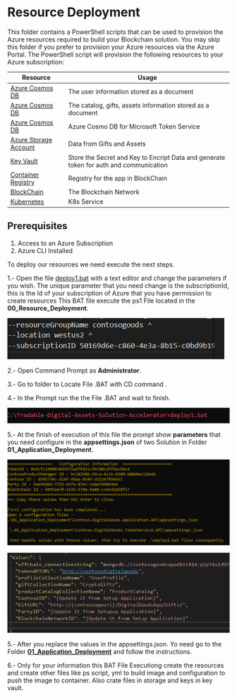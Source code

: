 # Resource Deployment

This folder contains a PowerShell scripts that can be used to provision the Azure resources required to build your Blockchain solution.  You may skip this folder if you prefer to provision your Azure resources via the Azure Portal.  The PowerShell script will provision the following resources to your Azure subscription:

 
| Resource              | Usage                                                                                     |
|-----------------------|-------------------------------------------------------------------------------------------|
|[Azure Cosmos DB](https://azure.microsoft.com/en-us/services/cosmos-db/)  | The user information stored as a document    
|[Azure Cosmos DB](https://azure.microsoft.com/en-us/services/cosmos-db/)  | The catalog, gifts, assets information stored as a document         |
|[Azure Cosmos DB](https://azure.microsoft.com/en-us/services/cosmos-db/)  | Azure Cosmo DB for Microsoft Token Service         |
|[Azure Storage Account](https://azure.microsoft.com/en-us/services/storage/?v=18.24) | Data from Gifts and Assets|    
|[Key Vault ](https://azure.microsoft.com/en-us/services/key-vault/) | Store the Secret and Key to Encript Data and generate token for auth and communication   
|[Container Registry ](https://azure.microsoft.com/en-us/services/container-registry/) | Registry for the app in BlockChain  
|[BlockChain ](https://azure.microsoft.com/en-us/services/blockchain-service/)               | The Blockchain Network                                                    |
|[Kubernetes ](https://azure.microsoft.com/en-us/services/kubernetes-service/)               | K8s Service                                                    |

## Prerequisites
1. Access to an Azure Subscription
2. Azure CLI Installed

To deploy our resources we need execute the next steps.

1.- Open the file [deploy1.bat](../deploy1.bat) with a text editor and change the parameters if you wish. The unique parameter that you need change is the subscriptionId, this is the Id of your subscription of Azure that you have permission to create resources
This BAT file execute the ps1 File located in the **00_Resource_Deployment**.

![Pre](./References/PreStart.png)

2.- Open Command Prompt as **Administrator**.

3.- Go to folder to Locate File .BAT with CD command .

4.- In the Prompt run the the File .BAT and wait to 
finish.

![S](./References/Start.png)

5.- At the finish of execution of this file the prompt show **parameters** that you need configure in the **appsettings.json** of two Solution in Folder **01_Application_Deployment**.

![S](./References/Information_Finish.png)

![S](./References/Configuration.png)

5.- After you replace the values in the appsettings.json. Yo need go to the Folder  [**01_Application_Deployment**](../01_Application_Deployment) and follow the instructions.

6.- Only for your information this BAT File Executiong create the resources and create other files like ps script, yml to build image and configuration to push the image to container. Also crate files in storage and keys in key vault.





